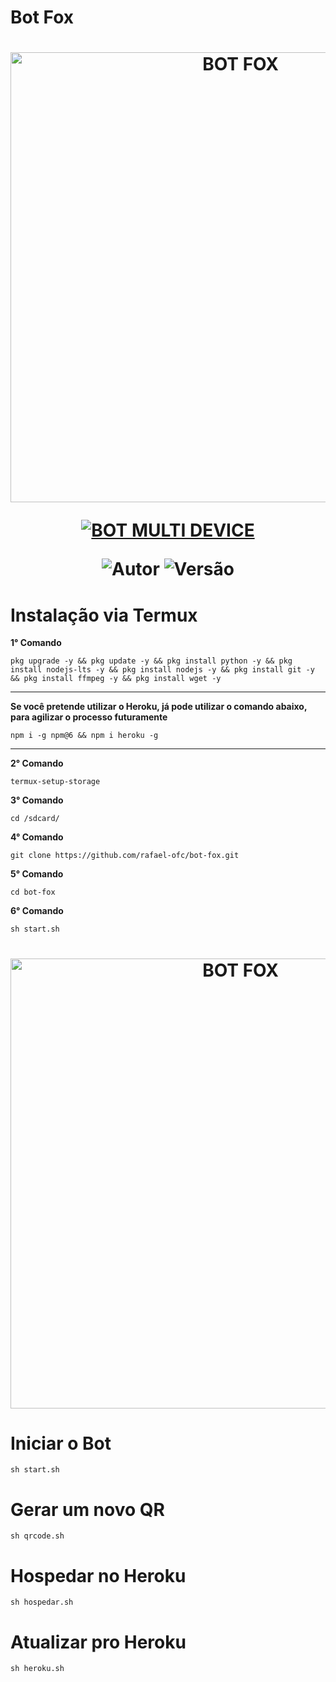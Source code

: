 # Bot Fox

<h1 align="center">
<p>
<img src= "https://user-images.githubusercontent.com/108157095/182037873-aac6bd48-f46d-4707-9767-2d925bce80f0.png" alt="BOT FOX" width="720">
</p>
</p>

<p align="center">
<a href="#"><img title="BOT MULTI DEVICE" src="https://img.shields.io/badge/BOT MULTI DEVICE-blue?&style=for-the-badge"></a>
</p>

<p align="center">
<img title="Autor" src="https://img.shields.io/badge/Autor-RAFAEL-orange.svg?style=for-the-badge&logo=github"></a>
<img title="Versão" src="https://img.shields.io/badge/Versão-2.0.0-orange.svg?style=for-the-badge&logo=github"></a>
</p>

# Instalação via Termux
**1° Comando**
```
pkg upgrade -y && pkg update -y && pkg install python -y && pkg install nodejs-lts -y && pkg install nodejs -y && pkg install git -y && pkg install ffmpeg -y && pkg install wget -y
```
---------------------------

**Se você pretende utilizar o Heroku, já pode utilizar o comando abaixo, para agilizar o processo futuramente**
```
npm i -g npm@6 && npm i heroku -g
```
---------------------------

**2° Comando**
```
termux-setup-storage
```
**3° Comando**
```
cd /sdcard/
```
**4° Comando**
```
git clone https://github.com/rafael-ofc/bot-fox.git
```
**5° Comando**
```
cd bot-fox
```
**6° Comando**
```
sh start.sh
```

<h1 align="center">
<p>
<img src= "https://user-images.githubusercontent.com/108157095/182040748-abc9d0b8-2f14-4e6d-ba4c-00ee9b97440d.png" alt="BOT FOX" width="720">
</p>
</p>

# Iniciar o Bot
```
sh start.sh
```

# Gerar um novo QR
```
sh qrcode.sh
```

# Hospedar no Heroku
```
sh hospedar.sh
```

# Atualizar pro Heroku
```
sh heroku.sh
```
